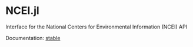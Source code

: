 # NCEI.jl
Interface for the National Centers for Environmental Information (NCEI) API

Documentation: [stable](https://Nosferican.github.io/NCEI.jl/latest)
